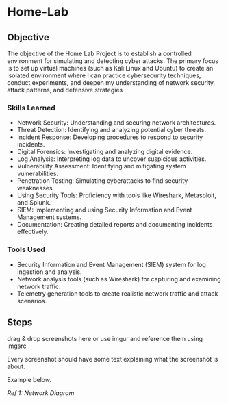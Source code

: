 # Home-Lab


## Objective


The objective of the Home Lab Project is to establish a controlled environment for simulating and detecting cyber attacks. The primary focus is to set up virtual machines (such as Kali Linux and Ubuntu) to create an isolated environment where I can practice cybersecurity techniques, conduct experiments, and deepen my understanding of network security, attack patterns, and defensive strategies

### Skills Learned


- Network Security: Understanding and securing network architectures.
- Threat Detection: Identifying and analyzing potential cyber threats.
- Incident Response: Developing procedures to respond to security incidents.
- Digital Forensics: Investigating and analyzing digital evidence.
- Log Analysis: Interpreting log data to uncover suspicious activities.
- Vulnerability Assessment: Identifying and mitigating system vulnerabilities.
- Penetration Testing: Simulating cyberattacks to find security weaknesses.
- Using Security Tools: Proficiency with tools like Wireshark, Metasploit, and Splunk.
- SIEM: Implementing and using Security Information and Event Management systems.
- Documentation: Creating detailed reports and documenting incidents effectively.

### Tools Used


- Security Information and Event Management (SIEM) system for log ingestion and analysis.
- Network analysis tools (such as Wireshark) for capturing and examining network traffic.
- Telemetry generation tools to create realistic network traffic and attack scenarios.

## Steps
drag & drop screenshots here or use imgur and reference them using imgsrc

Every screenshot should have some text explaining what the screenshot is about.

Example below.

*Ref 1: Network Diagram*
